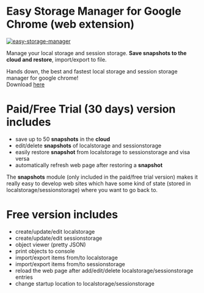 Easy Storage Manager for Google Chrome (web extension)
==========================
[![easy-storage-manager](https://lh3.googleusercontent.com/7U1rJgDx4meyADtj6j6YBsBtDW3v4ACQDsJMX2TVrlA4X9s3zqoVVbdyUiMJq-miCI-J0bsJ=w640-h400-e365)](https://chrome.google.com/webstore/detail/easy-storage-manager/ifpigodghnlhaaeibphbkloekpcpmcfo)    

Manage your local storage and session storage. **Save snapshots to the cloud and restore**, import/export to file.

Hands down, the best and fastest local storage and session storage manager for google chrome!                                            
Download [here](https://chrome.google.com/webstore/detail/easy-storage-manager/ifpigodghnlhaaeibphbkloekpcpmcfo)  

Paid/Free Trial (30 days) version includes
==========================
   - save up to 50 **snapshots** in the **cloud**
   - edit/delete **snapshots** of localstorage and sessionstorage
   - easily restore **snapshot** from localstorage to sessionstorage and visa versa
   - automatically refresh web page after restoring a **snapshot**
   
The **snapshots** module (only included in the paid/free trial version) makes it really easy to develop web sites which have some kind of state (stored in localstorage/sessionstorage) where you want to go back to.

Free version includes
==========================
   - create/update/edit localstorage
   - create/update/edit sessionstorage
   - object viewer (pretty JSON)
   - print objects to console
   - import/export items from/to localstorage
   - import/export items from/to sessionstorage
   - reload the web page after add/edit/delete localstorage/sessionstorage entries
   - change startup location to localstorage/sessionstorage
